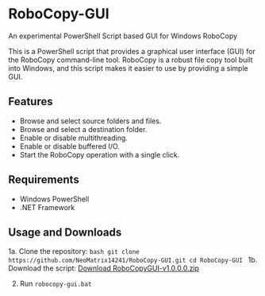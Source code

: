 # RoboCopy-GUI
An experimental PowerShell Script based GUI for Windows RoboCopy

This is a PowerShell script that provides a graphical user interface (GUI) for the RoboCopy command-line tool. RoboCopy is a robust file copy tool built into Windows, and this script makes it easier to use by providing a simple GUI.

## Features

- Browse and select source folders and files.
- Browse and select a destination folder.
- Enable or disable multithreading.
- Enable or disable buffered I/O.
- Start the RoboCopy operation with a single click.

## Requirements

- Windows PowerShell
- .NET Framework

## Usage and Downloads

1a. Clone the repository:
    ```bash
    git clone https://github.com/NeoMatrix14241/RoboCopy-GUI.git
    cd RoboCopy-GUI
    ```
1b. Download the script:
    [Download RoboCopyGUI-v1.0.0.0.zip](https://github.com/NeoMatrix14241/RoboCopy-GUI/releases/download/RoboCopyGUI-v1.0.0.0/RoboCopyGUI-v1.0.0.0.zip)

2. Run `robocopy-gui.bat`
